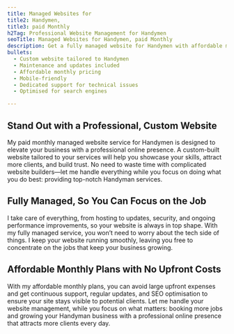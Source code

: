 ```yaml
---
title: Managed Websites for
title2: Handymen,
title3: paid Monthly
h2Tag: Professional Website Management for Handymen
seoTitle: Managed Websites for Handymen, paid Monthly
description: Get a fully managed website for Handymen with affordable monthly plans. Let me handle the details, so you can focus on completing jobs and growing your business.
bullets:
  - Custom website tailored to Handymen
  - Maintenance and updates included
  - Affordable monthly pricing
  - Mobile-friendly
  - Dedicated support for technical issues
  - Optimised for search engines

---
```

## Stand Out with a Professional, Custom Website

My paid monthly managed website service for Handymen is designed to elevate your business with a professional online presence. A custom-built website tailored to your services will help you showcase your skills, attract more clients, and build trust. No need to waste time with complicated website builders—let me handle everything while you focus on doing what you do best: providing top-notch Handyman services.

## Fully Managed, So You Can Focus on the Job
I take care of everything, from hosting to updates, security, and ongoing performance improvements, so your website is always in top shape. With my fully managed service, you won’t need to worry about the tech side of things. I keep your website running smoothly, leaving you free to concentrate on the jobs that keep your business growing.

## Affordable Monthly Plans with No Upfront Costs
With my affordable monthly plans, you can avoid large upfront expenses and get continuous support, regular updates, and SEO optimisation to ensure your site stays visible to potential clients. Let me handle your website management, while you focus on what matters: booking more jobs and growing your Handyman business with a professional online presence that attracts more clients every day.
